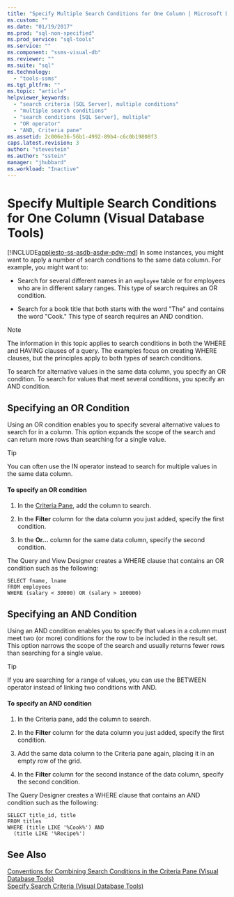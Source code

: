 ```yaml
---
title: "Specify Multiple Search Conditions for One Column | Microsoft Docs"
ms.custom: ""
ms.date: "01/19/2017"
ms.prod: "sql-non-specified"
ms.prod_service: "sql-tools"
ms.service: ""
ms.component: "ssms-visual-db"
ms.reviewer: ""
ms.suite: "sql"
ms.technology: 
  - "tools-ssms"
ms.tgt_pltfrm: ""
ms.topic: "article"
helpviewer_keywords: 
  - "search criteria [SQL Server], multiple conditions"
  - "multiple search conditions"
  - "search conditions [SQL Server], multiple"
  - "OR operator"
  - "AND, Criteria pane"
ms.assetid: 2c006e36-56b1-4992-89b4-c6c0b19808f3
caps.latest.revision: 3
author: "stevestein"
ms.author: "sstein"
manager: "jhubbard"
ms.workload: "Inactive"
---
```

# Specify Multiple Search Conditions for One Column (Visual Database Tools)
[!INCLUDE[appliesto-ss-asdb-asdw-pdw-md](../../includes/appliesto-ss-asdb-asdw-pdw-md.md)]
In some instances, you might want to apply a number of search conditions to the same data column. For example, you might want to:  
  
-   Search for several different names in an `employee` table or for employees who are in different salary ranges. This type of search requires an OR condition.  
  
-   Search for a book title that both starts with the word "The" and contains the word "Cook." This type of search requires an AND condition.  
  
> [!NOTE]  
> The information in this topic applies to search conditions in both the WHERE and HAVING clauses of a query. The examples focus on creating WHERE clauses, but the principles apply to both types of search conditions.  
  
To search for alternative values in the same data column, you specify an OR condition. To search for values that meet several conditions, you specify an AND condition.  
  
## Specifying an OR Condition  
Using an OR condition enables you to specify several alternative values to search for in a column. This option expands the scope of the search and can return more rows than searching for a single value.  
  
> [!TIP]  
> You can often use the IN operator instead to search for multiple values in the same data column.  
  
#### To specify an OR condition  
  
1.  In the [Criteria Pane](../../ssms/visual-db-tools/criteria-pane-visual-database-tools.md), add the column to search.  
  
2.  In the **Filter** column for the data column you just added, specify the first condition.  
  
3.  In the **Or...** column for the same data column, specify the second condition.  
  
The Query and View Designer creates a WHERE clause that contains an OR condition such as the following:  
  
```  
SELECT fname, lname  
FROM employees  
WHERE (salary < 30000) OR (salary > 100000)  
```  
  
## Specifying an AND Condition  
Using an AND condition enables you to specify that values in a column must meet two (or more) conditions for the row to be included in the result set. This option narrows the scope of the search and usually returns fewer rows than searching for a single value.  
  
> [!TIP]  
> If you are searching for a range of values, you can use the BETWEEN operator instead of linking two conditions with AND.  
  
#### To specify an AND condition  
  
1.  In the Criteria pane, add the column to search.  
  
2.  In the **Filter** column for the data column you just added, specify the first condition.  
  
3.  Add the same data column to the Criteria pane again, placing it in an empty row of the grid.  
  
4.  In the **Filter** column for the second instance of the data column, specify the second condition.  
  
The Query Designer creates a WHERE clause that contains an AND condition such as the following:  
  
```  
SELECT title_id, title  
FROM titles  
WHERE (title LIKE '%Cook%') AND   
  (title LIKE '%Recipe%')  
```  
  
## See Also  
[Conventions for Combining Search Conditions in the Criteria Pane &#40;Visual Database Tools&#41;](../../ssms/visual-db-tools/conventions-combine-search-conditions-in-criteria-pane-visual-db-tools.md)  
[Specify Search Criteria &#40;Visual Database Tools&#41;](../../ssms/visual-db-tools/specify-search-criteria-visual-database-tools.md)  
  
